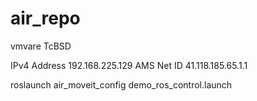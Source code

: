 # air_repo

vmvare TcBSD 

IPv4 Address	192.168.225.129
AMS Net ID	41.118.185.65.1.1


roslaunch air_moveit_config demo_ros_control.launch
